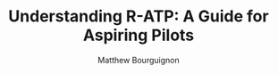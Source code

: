 ---
title: "Understanding R-ATP: A Guide for Aspiring Pilots"
description: "Learn about Restricted ATP requirements and pathways to airline careers with this comprehensive guide from Blue Skies Above Flight School"
author: "Matthew Bourguignon"
authorImage: "@/images/blue-skies-matt-300.webp"
authorImageAlt: "Headshot of aviation author Matthew Bourguignon"
pubDate: 2024-04-12
cardImage: "src/assets/images/Cover.webp"
cardImageAlt: "Blue Skies Above owner Matt stands in front of a Cessna 172"
readTime: 8
tags: ["pilot training", "ATP certification", "flight school", "aviation career"]
contents: [
  {
    paragraph: "At Blue Skies Above Flight School, located in Lanett, Alabama, we are dedicated to guiding aspiring aviators on their journey to becoming competent pilots. While we don't offer Restricted Airline Transport Pilot (R-ATP) courses, understanding the pathway to an ATP certificate, both restricted and unrestricted, is vital for every pilot in training. This guide will provide clarity on these certifications, helping you chart your course in the aviation industry."
  },
  {
    title: "The Apex of Pilot Certification: ATP",
    paragraph: "The ATP certificate represents the zenith of pilot qualifications, enabling individuals to command commercial aircraft. The journey to obtaining an ATP certificate commences with foundational pilot training: private, instrument, and commercial pilot licenses."
  },
  {
    title: "Unrestricted ATP: The Traditional Route",
    paragraph: "Achieving an unrestricted ATP certificate is a demanding process, requiring: Flight Hours: A minimum of 1,500 flight hours. Age Criteria: Candidates must be at least 23 years old. Diverse Flying Experience: Including 500 hours of cross-country flight, 100 hours of nighttime flying, 75 hours of instrument flying, 250 hours as Pilot-in-Command (PIC), and 50 hours in multi-engine planes."
  },
  {
    title: "Restricted ATP (R-ATP): An Alternative Pathway",
    paragraph: "The R-ATP certificate offers an accelerated route to the airlines, albeit with certain limitations. It allows pilots to start their airline careers earlier but restricts them from acting as PIC until they reach the requisite 1,500 hours or fulfill specific conditions. The R-ATP prerequisites are more flexible, depending on the candidate's background: Military Experience: Pilots with at least 750 hours of military service. Educational Background: Graduates with a bachelor's degree in aviation from an FAA-authorized institution need 1,000 flight hours, while those with an associate's degree require 1,250 hours. Credit Hour Consideration: Students with 30-60 aviation credit hours can qualify for R-ATP with a minimum of 1,250 flight hours. Age and Flight Experience: Pilots can pursue R-ATP at 21, with adjusted requirements for cross-country and nighttime flying."
  },
  {
    title: "Beyond Flying: Meeting the R-ATP and ATP Criteria",
    paragraph: "Beyond accumulating flight hours, aspirants must complete the Airline Transport Pilot Certification Training Program (ATP-CTP). This program, essential for the ATP knowledge exam, emphasizes theoretical learning over practical training. Many airlines integrate ATP-CTP into their training programs, preparing pilots for the ATP exam and subsequent airline roles."
  },
  {
    title: "Why Blue Skies Above Flight School?",
    paragraph: "While Blue Skies Above Flight School does not offer R-ATP courses, we are committed to providing comprehensive pilot training that lays a strong foundation for future ATP certification. Our Lanett, Alabama location offers: Excellent flight conditions based on our location between Auburn, AL, and LaGrange, GA. Customized training programs leading to private, instrument, and commercial pilot licenses. A gateway to understanding and preparing for ATP certification."
  },
  {
    title: "Start Your Pilot Training With Us",
    paragraph: "Blue Skies Above Flight School is your starting point for an exciting aviation career. We may not provide R-ATP training, but our expertly crafted pilot programs are designed to equip you with the knowledge and skills necessary for a successful journey toward ATP certification. Are you ready to embark on your pilot training adventure? Contact us at Blue Skies Above Flight School. Let us be your guide in the fascinating world of aviation, setting you on a path to achieving your flying dreams, right here in Lanett, Alabama."
  },
  {
    title: "Calling All Aspiring Airline Pilots!",
    paragraph: "Reach out today to discover how our pilot training programs can pave the way for your future in aviation, providing a solid foundation for your journey toward an ATP certificate. Your skyward adventure starts here, at Blue Skies Above Flight School."
  }
]
---